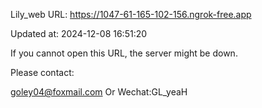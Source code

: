 Lily_web URL: https://1047-61-165-102-156.ngrok-free.app

Updated at: 2024-12-08 16:51:20

If you cannot open this URL, the server might be down.

Please contact: 

goley04@foxmail.com Or Wechat:GL_yeaH